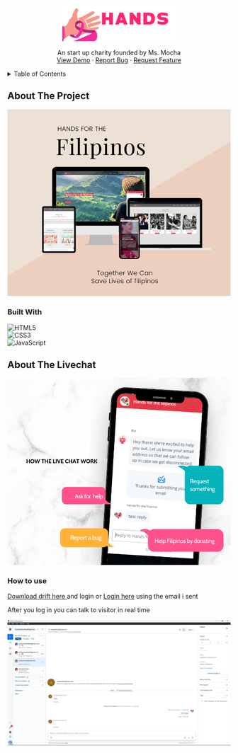 <div align="center">
  <a href="https://lugh-tuatha.github.io/hands-for-filipinos/">
    <img src="images/logo.png" alt="Logo" height="80">
  </a>

  <p align="center">
    An start up charity founded by Ms. Mocha
    <br />
    <a href="https://lugh-tuatha.github.io/hands-for-filipinos/">View Demo</a>
    ·
    <a href="https://github.com/lugh-tuatha/hands-for-filipinos/issues">Report Bug</a>
    ·
    <a href="https://github.com/lugh-tuatha/hands-for-filipinos/issues">Request Feature</a>
  </p>
</div>

<!-- TABLE OF CONTENTS -->
<details>
  <summary>Table of Contents</summary>
  <ol>
    <li>
      <a href="#about-the-project">About The Project</a>
      <ul>
        <li><a href="#built-with">Built With</a></li>
      </ul>
    </li>
    <li>
      <a href="#About-The-Livechat">About the livechat</a>
      <ul>
        <li><a href="#How-to-use">How to use(admin only)</a></li>
      </ul>
    </li>
  <ol>
</details>

## About The Project

<img src="images\readme img\README BANNER.png">

### Built With
![HTML5](https://img.shields.io/badge/html5-%23E34F26.svg?style=for-the-badge&logo=html5&logoColor=white)<br>
![CSS3](https://img.shields.io/badge/css3-%231572B6.svg?style=for-the-badge&logo=css3&logoColor=white)<br>
![JavaScript](https://img.shields.io/badge/javascript-%23323330.svg?style=for-the-badge&logo=javascript&logoColor=%23F7DF1E)

## About The Livechat
    
<img src="images\readme img\Livechat.png">

### How to use
<p><a href="https://gethelp.drift.com/s/article/Featured-Downloads"> Download drift here </a>and login or <a href="https://start.drift.com/login">Login here</a> using the email i sent</p>
<p>After you log in you can talk to visitor in real time</p>
<img src="images\readme img\drift.png">
